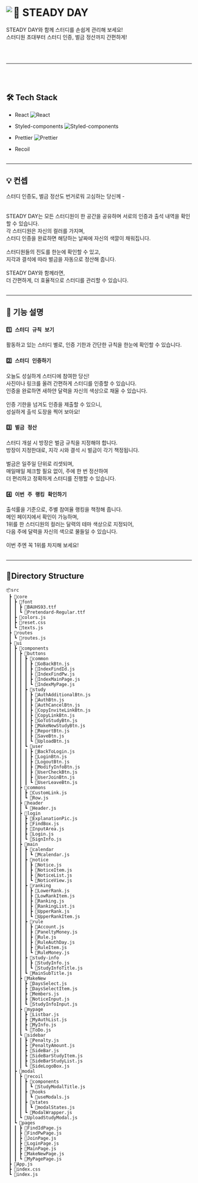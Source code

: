 # 📖 STEADY DAY <img src="https://user-images.githubusercontent.com/77518932/182035820-37c94eb9-a295-47e8-a5fa-a163175b5ca9.png" align=left />

STEADY DAY와 함께 스터디를 손쉽게 관리해 보세요!<br>
스터디원 초대부터 스터디 인증, 벌금 정산까지 간편하게!

<br>
<br>

---

<br>
<br>

## 🛠 Tech Stack

- React
  <img alt="React" src="https://img.shields.io/badge/React-61DAFB?style=for-the-badge&logo=React&logoColor=white">

- Styled-components
  <img alt="Styled-components" src="https://img.shields.io/badge/Styled-components-DB7093?style=for-the-badge&logo=Styled-components&logoColor=white">

- Prettier
  <img alt="Prettier" src="https://img.shields.io/badge/Prettier-F7B93E?style=for-the-badge&logo=Prettier&logoColor=white">

- Recoil
  <br>
  <br>

---

## 💡 컨셉

스터디 인증도, 벌금 정산도 번거로워 고심하는 당신께 -<br>
<br>
<br>
STEADY DAY는 모든 스터디원이 한 공간을 공유하며 서로의 인증과 출석 내역을 확인할 수 있습니다.<br>
각 스터디원은 자신의 컬러를 가지며,<br>
스터디 인증을 완료하면 해당하는 날짜에 자신의 색깔이 채워집니다. <br>
<br>
스터디원들의 진도를 한눈에 확인할 수 있고, <br>
지각과 결석에 따라 벌금을 자동으로 정산해 줍니다. <br>
<br>
STEADY DAY와 함께라면,<br>
더 간편하게, 더 효율적으로 스터디를 관리할 수 있습니다.
<br>
<br>

---

## 🚀 기능 설명

### `1️⃣ 스터디 규칙 보기`

활동하고 있는 스터디 별로, 인증 기한과 간단한 규칙을 한눈에 확인할 수 있습니다.

### `2️⃣ 스터디 인증하기`

오늘도 성실하게 스터디에 참여한 당신!<br>
사진이나 링크를 올려 간편하게 스터디를 인증할 수 있습니다.<br>
인증을 완료하면 새하얀 달력을 자신의 색상으로 채울 수 있습니다.<br>
<br>
인증 기한을 넘겨도 인증을 제출할 수 있으니,<br>
성실하게 출석 도장을 찍어 보아요!

### `3️⃣ 벌금 정산`

스터디 개설 시 방장은 벌금 규칙을 지정해야 합니다.<br>
방장이 지정한대로, 지각 시와 결석 시 벌금이 각기 책정됩니다.<br>
<br>
벌금은 일주일 단위로 리셋되며,<br>
매일매일 체크할 필요 없이, 주에 한 번 정산하여<br>
더 편리하고 정확하게 스터디를 진행할 수 있습니다.

### `4️⃣ 이번 주 랭킹 확인하기`

출석률을 기준으로, 주별 참여율 랭킹을 책정해 줍니다.<br>
메인 페이지에서 확인이 가능하며,<br>
1위를 한 스터디원의 컬러는 달력의 테마 색상으로 지정되어,<br>
다음 주에 달력을 자신의 색으로 물들일 수 있습니다.<br>
<br>
이번 주엔 꼭 1위를 차지해 보세요!
<br>
<br>

---

## 💾Directory Structure

```
📦src
 ┣ 📂core
 ┃ ┣ 📂font
 ┃ ┃ ┣ 📜BAUHS93.ttf
 ┃ ┃ ┗ 📜Pretendard-Regular.ttf
 ┃ ┣ 📜colors.js
 ┃ ┣ 📜reset.css
 ┃ ┗ 📜texts.js
 ┣ 📂routes
 ┃ ┗ 📜routes.js
 ┣ 📂ui
 ┃ ┣ 📂components
 ┃ ┃ ┣ 📂buttons
 ┃ ┃ ┃ ┣ 📂common
 ┃ ┃ ┃ ┃ ┣ 📜GoBackBtn.js
 ┃ ┃ ┃ ┃ ┣ 📜IndexFindId.js
 ┃ ┃ ┃ ┃ ┣ 📜IndexFindPw.js
 ┃ ┃ ┃ ┃ ┣ 📜IndexMainPage.js
 ┃ ┃ ┃ ┃ ┗ 📜IndexMyPage.js
 ┃ ┃ ┃ ┣ 📂study
 ┃ ┃ ┃ ┃ ┣ 📜AuthAdditionalBtn.js
 ┃ ┃ ┃ ┃ ┣ 📜AuthBtn.js
 ┃ ┃ ┃ ┃ ┣ 📜AuthCancelBtn.js
 ┃ ┃ ┃ ┃ ┣ 📜CopyInviteLinkBtn.js
 ┃ ┃ ┃ ┃ ┣ 📜CopyLinkBtn.js
 ┃ ┃ ┃ ┃ ┣ 📜GoToStudyBtn.js
 ┃ ┃ ┃ ┃ ┣ 📜MakeNewStudyBtn.js
 ┃ ┃ ┃ ┃ ┣ 📜ReportBtn.js
 ┃ ┃ ┃ ┃ ┣ 📜SaveBtn.js
 ┃ ┃ ┃ ┃ ┗ 📜UploadBtn.js
 ┃ ┃ ┃ ┗ 📂user
 ┃ ┃ ┃ ┃ ┣ 📜BackToLogin.js
 ┃ ┃ ┃ ┃ ┣ 📜LoginBtn.js
 ┃ ┃ ┃ ┃ ┣ 📜LogoutBtn.js
 ┃ ┃ ┃ ┃ ┣ 📜ModifyInfoBtn.js
 ┃ ┃ ┃ ┃ ┣ 📜UserCheckBtn.js
 ┃ ┃ ┃ ┃ ┣ 📜UserJoinBtn.js
 ┃ ┃ ┃ ┃ ┗ 📜UserLeaveBtn.js
 ┃ ┃ ┣ 📂commons
 ┃ ┃ ┃ ┣ 📜CustomLink.js
 ┃ ┃ ┃ ┗ 📜Row.js
 ┃ ┃ ┣ 📂header
 ┃ ┃ ┃ ┗ 📜Header.js
 ┃ ┃ ┣ 📂login
 ┃ ┃ ┃ ┣ 📜ExplanationPic.js
 ┃ ┃ ┃ ┣ 📜FindBox.js
 ┃ ┃ ┃ ┣ 📜InputArea.js
 ┃ ┃ ┃ ┣ 📜Login.js
 ┃ ┃ ┃ ┗ 📜SignInfo.js
 ┃ ┃ ┣ 📂main
 ┃ ┃ ┃ ┣ 📂calendar
 ┃ ┃ ┃ ┃ ┗ 📜Mcalendar.js
 ┃ ┃ ┃ ┣ 📂notice
 ┃ ┃ ┃ ┃ ┣ 📜Notice.js
 ┃ ┃ ┃ ┃ ┣ 📜NoticeItem.js
 ┃ ┃ ┃ ┃ ┣ 📜NoticeList.js
 ┃ ┃ ┃ ┃ ┗ 📜NoticeView.js
 ┃ ┃ ┃ ┣ 📂ranking
 ┃ ┃ ┃ ┃ ┣ 📜LowerRank.js
 ┃ ┃ ┃ ┃ ┣ 📜LowRankItem.js
 ┃ ┃ ┃ ┃ ┣ 📜Ranking.js
 ┃ ┃ ┃ ┃ ┣ 📜RankingList.js
 ┃ ┃ ┃ ┃ ┣ 📜UpperRank.js
 ┃ ┃ ┃ ┃ ┗ 📜UpperRankItem.js
 ┃ ┃ ┃ ┣ 📂rule
 ┃ ┃ ┃ ┃ ┣ 📜Account.js
 ┃ ┃ ┃ ┃ ┣ 📜PaneltyMoney.js
 ┃ ┃ ┃ ┃ ┣ 📜Rule.js
 ┃ ┃ ┃ ┃ ┣ 📜RuleAuthDay.js
 ┃ ┃ ┃ ┃ ┣ 📜RuleItem.js
 ┃ ┃ ┃ ┃ ┗ 📜RuleMoney.js
 ┃ ┃ ┃ ┣ 📂study-info
 ┃ ┃ ┃ ┃ ┣ 📜StudyInfo.js
 ┃ ┃ ┃ ┃ ┗ 📜StudyInfoTitle.js
 ┃ ┃ ┃ ┗ 📜MainSubTitle.js
 ┃ ┃ ┣ 📂MakeNew
 ┃ ┃ ┃ ┣ 📜DaysSelect.js
 ┃ ┃ ┃ ┣ 📜DaysSelectItem.js
 ┃ ┃ ┃ ┣ 📜Members.js
 ┃ ┃ ┃ ┣ 📜NoticeInput.js
 ┃ ┃ ┃ ┗ 📜StudyInfoInput.js
 ┃ ┃ ┣ 📂mypage
 ┃ ┃ ┃ ┣ 📜Listbar.js
 ┃ ┃ ┃ ┣ 📜MyAuthList.js
 ┃ ┃ ┃ ┣ 📜MyInfo.js
 ┃ ┃ ┃ ┗ 📜ToDo.js
 ┃ ┃ ┗ 📂sidebar
 ┃ ┃ ┃ ┣ 📜Penalty.js
 ┃ ┃ ┃ ┣ 📜PenaltyAmount.js
 ┃ ┃ ┃ ┣ 📜SideBar.js
 ┃ ┃ ┃ ┣ 📜SideBarStudyItem.js
 ┃ ┃ ┃ ┣ 📜SideBarStudyList.js
 ┃ ┃ ┃ ┗ 📜SideLogoBox.js
 ┃ ┣ 📂modal
 ┃ ┃ ┣ 📂recoil
 ┃ ┃ ┃ ┣ 📂components
 ┃ ┃ ┃ ┃ ┗ 📜StudyModalTitle.js
 ┃ ┃ ┃ ┣ 📂hooks
 ┃ ┃ ┃ ┃ ┗ 📜useModals.js
 ┃ ┃ ┃ ┣ 📂states
 ┃ ┃ ┃ ┃ ┗ 📜modalStates.js
 ┃ ┃ ┃ ┗ 📜ModalWrapper.js
 ┃ ┃ ┗ 📜UploadStudyModal.js
 ┃ ┗ 📂pages
 ┃ ┃ ┣ 📜FindIdPage.js
 ┃ ┃ ┣ 📜FindPwPage.js
 ┃ ┃ ┣ 📜JoinPage.js
 ┃ ┃ ┣ 📜LoginPage.js
 ┃ ┃ ┣ 📜MainPage.js
 ┃ ┃ ┣ 📜MakeNewPage.js
 ┃ ┃ ┗ 📜MyPagePage.js
 ┣ 📜App.js
 ┣ 📜index.css
 ┗ 📜index.js
```
